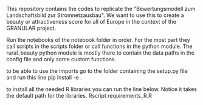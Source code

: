 This repository contains the codes to replicate the "Bewertungsmodell zum Landschaftsbild zur Stromnetzausbau". 
We want to use this to create a beauty or attractiveness score for all of Europe in the context of the GRANULAR project. 

Run the notebooks of the notebook folder in order. For the most part they call scripts in the scripts folder or call functions in the python module. 
The rural_beauty python module is mostly there to contain the data paths in the config file and only some custom functions.

to be able to use the imports go to the folder containing the setup.py file and run this line 
pip install -e .

to install all the needed R libraries you can run the line below. Notice it takes the default path for the libraries.
Rscript requirements_R.R
